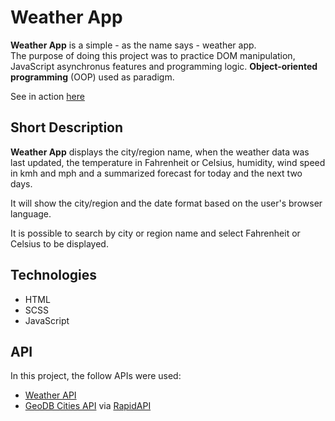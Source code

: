 # Weather App

**Weather App** is a simple - as the name says - weather app.  
The purpose of doing this project was to practice DOM manipulation, 
JavaScript asynchronus features and programming logic. 
**Object-oriented programming** (OOP) used as paradigm.

See in action [here](https://danielfontoura-weather-app.netlify.app/)

## Short Description 

**Weather App** displays the city/region name, when the weather data was last updated, 
the temperature in Fahrenheit or Celsius, humidity, wind speed in kmh and mph and 
a summarized forecast for today and the next two days.

It will show the city/region and the date format based on the user's browser language. 

It is possible to search by city or region name and select Fahrenheit or Celsius to be displayed.

## Technologies

- HTML
- SCSS
- JavaScript

## API

In this project, the follow APIs were used:
- [Weather API](https://weatherapi.com/)
- [GeoDB Cities API](http://geodb-cities-api.wirefreethought.com/) via [RapidAPI](https://rapidapi.com/wirefreethought/api/geodb-cities/)


